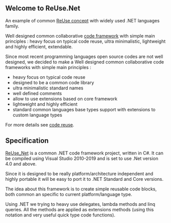 ## Welcome to ReUse.Net


An example of common [ReUse concept](https://github.com/SolutionsManagerIt/ReUse) with widely used .NET languages family.

Well designed common collaborative [code framework](https://pizza-soft.ru/2019/11/04/reuse-net/) with simple main principles : heavy focus on typical code reuse, ultra minimalistic, lightweight and highly efficient, extendable.

Since most recent programming languages open source codes are not well designed, we decided to make a Well designed common collaborative code frameworks with simple main principles :

- heavy focus on typical code reuse
- designed to be a common code library
- ultra minimalistic standard names
- well defined comments
- allow to use extensions based on core framework
- lightweight and highly efficient
- standard common languages base types support with extensions to custom language types


For more details see [code reuse](https://pizza-soft.ru/2019/11/04/codereuse/).


## Specification

[ReUse_Net](https://solutionsmanagerit.github.io/ReUse_Net/) is a common .NET code framework project, written in C#. It can be compiled using Visual Studio 2010-2019 and is set to use .Net version 4.0 and above.

Since it is designed to be really platform/architecture independent and highly portable it will be easy to port it to .NET Standard and Core versions.

The idea about this framework is to create simple reusable code blocks, both common an specific to current platform/language type.

Using .NET we trying to heavy use delegates, lambda methods and linq queries. All the methods are applied as extensions methods (using this notation and very useful quick type code functions).

